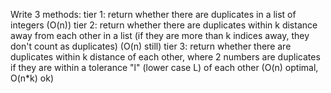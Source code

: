 Write 3 methods:
tier 1: return whether there are duplicates in a list of integers (O(n))
tier 2: return whether there are duplicates within k distance away from each other in a list (if they are more than k indices away, they don't count as duplicates) (O(n) still)
tier 3: return whether there are duplicates within k distance of each other, where 2 numbers are duplicates if they are within a tolerance "l" (lower case L) of each other (O(n) optimal, O(n*k) ok)
